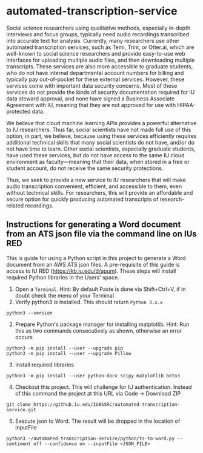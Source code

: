 # automated-transcription-service

Social science researchers using qualitative methods, especially in-depth interviews and focus groups, typically need audio recordings transcribed into accurate text for analysis. Currently, many researchers use other automated transcription services, such as Temi, Trint, or Otter.ai, which are well-known to social science researchers and provide easy-to-use web interfaces for uploading multiple audio files, and then downloading multiple transcripts. These services are also more accessible to graduate students, who do not have internal departmental account numbers for billing and typically pay out-of-pocket for these external services. However, these services come with important data security concerns. Most of these services do not provide the kinds of security documentation required for IU data steward approval, and none have signed a Business Associate Agreement with IU, meaning that they are not approved for use with HIPAA-protected data.

We believe that cloud machine learning APIs provides a powerful alternative to IU researchers. Thus far, social scientists have not made full use of this option, in part, we believe, because using these services efficiently requires additional technical skills that many social scientists do not have, and/or do not have time to learn. Other social scientists, especially graduate students, have used these services, but do not have access to the same IU cloud environment as faculty—meaning that their data, when stored in a free or student account, do not receive the same security protections. 

Thus, we seek to provide a new service to IU researchers that will make audio transcription convenient, efficient, and accessible to them, even without technical skills. For researchers, this will provide an affordable and secure option for quickly producing automated transcripts of research-related recordings.

## Instructions for generating a Word document from an ATS json file via the command line on IUs RED

This is guide for using a Python script in this project to generate a Word document from an AWS ATS json files. A pre-requisite of this guide is access to IU RED (https://kb.iu.edu/d/apum). These steps will install required Python libraries in the Users' space.

1. Open a `Terminal`. Hint: By default Paste is done via Shift+Ctrl+V, if in doubt check the menu of your Terminal
2. Verify python3 is installed. This should return `Python 3.x.x`
```
python3 --version
```
2. Prepare Python's package manager for installing matplotlib. Hint: Run this as two commands consecutively as shown, otherwise an error occurs
```
python3 -m pip install --user --upgrade pip
python3 -m pip install --user --upgrade Pillow
```
3. Install required libraries 
```
python3 -m pip install --user python-docx scipy matplotlib boto3
```
4. Checkout this project. This will challenge for IU authentication. Instead of this command the project at this URL via Code -> Download ZIP
```
git clone https://github.iu.edu/IUBSSRC/automated-transcription-service.git
```
5. Execute json to Word. The result will be dropped in the location of inputFile
```
python3 ~/automated-transcription-service/python/ts-to-word.py --sentiment off --confidence on --inputFile <JSON_FILE>
```
